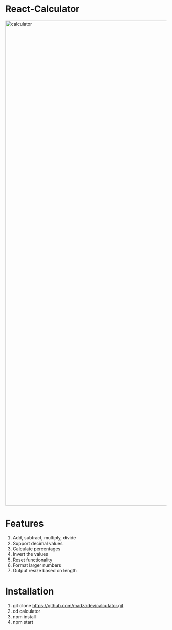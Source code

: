 # React-Calculator  
<img width="1509" alt="calculator" src="https://github.com/user-attachments/assets/f7ff533f-078b-4c40-8f77-c88d2c3b5275">

# Features #

1. Add, subtract, multiply, divide
2. Support decimal values
3. Calculate percentages
4. Invert the values
5. Reset functionality
6. Format larger numbers
7. Output resize based on length

# Installation #

1. git clone https://github.com/madzadev/calculator.git
2. cd calculator
3. npm install
4. npm start
